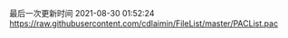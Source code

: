 最后一次更新时间 2021-08-30 01:52:24
https://raw.githubusercontent.com/cdlaimin/FileList/master/PACList.pac

